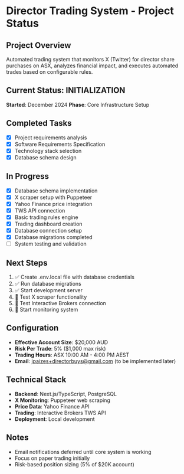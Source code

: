 # Director Trading System - Project Status

## Project Overview
Automated trading system that monitors X (Twitter) for director share purchases on ASX, analyzes financial impact, and executes automated trades based on configurable rules.

## Current Status: INITIALIZATION
**Started**: December 2024
**Phase**: Core Infrastructure Setup

## Completed Tasks
- [x] Project requirements analysis
- [x] Software Requirements Specification
- [x] Technology stack selection
- [x] Database schema design

## In Progress
- [x] Database schema implementation
- [x] X scraper setup with Puppeteer
- [x] Yahoo Finance price integration
- [x] TWS API connection
- [x] Basic trading rules engine
- [x] Trading dashboard creation
- [x] Database connection setup
- [x] Database migrations completed
- [ ] System testing and validation

## Next Steps
1. ✅ Create .env.local file with database credentials
2. ✅ Run database migrations
3. ✅ Start development server
4. 🔄 Test X scraper functionality
5. 🔄 Test Interactive Brokers connection
6. 🔄 Start monitoring system

## Configuration
- **Effective Account Size**: $20,000 AUD
- **Risk Per Trade**: 5% ($1,000 max risk)
- **Trading Hours**: ASX 10:00 AM - 4:00 PM AEST
- **Email**: jpaizes+directorbuys@gmail.com (to be implemented later)

## Technical Stack
- **Backend**: Next.js/TypeScript, PostgreSQL
- **X Monitoring**: Puppeteer web scraping
- **Price Data**: Yahoo Finance API
- **Trading**: Interactive Brokers TWS API
- **Deployment**: Local development

## Notes
- Email notifications deferred until core system is working
- Focus on paper trading initially
- Risk-based position sizing (5% of $20K account)

